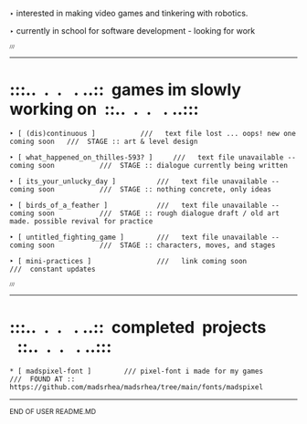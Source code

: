 ‣ interested in making video games and tinkering with robotics.
	
‣ currently in school for software development - looking for work




<sub><sub><sub>///</sub></sub></sub>
********************************************************************************
	


<h1><b>:::..&nbsp;&nbsp;.&nbsp;&nbsp;.&nbsp;&nbsp;&nbsp;.&nbsp;..::&nbsp;&nbsp;games im slowly working on&nbsp;&nbsp;::..&nbsp;&nbsp;.&nbsp;&nbsp;.&nbsp;&nbsp;&nbsp;.&nbsp;..:::</b></h1>

    ‣ [ (dis)continuous ]     		///   text file lost ... oops! new one coming soon   ///  STAGE :: art & level design 
    
    ‣ [ what_happened_on_thilles-593? ] 	///   text file unavailable -- coming soon           ///  STAGE :: dialogue currently being written
    
    ‣ [ its_your_unlucky_day ]    		///   text file unavailable -- coming soon           ///  STAGE :: nothing concrete, only ideas
    
    ‣ [ birds_of_a_feather ]      		///   text file unavailable -- coming soon           ///  STAGE :: rough dialogue draft / old art made. possible revival for practice
    
    ‣ [ untitled_fighting_game ]      	///   text file unavailable -- coming soon           ///  STAGE :: characters, moves, and stages

    ‣ [ mini-practices ]          		///   link coming soon			       	     ///  constant updates

    
    
    
<sub><sub><sub> /// </sub></sub></sub>
********************************************************************************
    
    
  <h1><b>:::..&nbsp;&nbsp;.&nbsp;&nbsp;.&nbsp;&nbsp;&nbsp;.&nbsp;..::&nbsp;&nbsp;completed&nbsp;&nbsp;projects &nbsp;&nbsp;::..&nbsp;&nbsp;.&nbsp;&nbsp;.&nbsp;&nbsp;&nbsp;.&nbsp;..:::</b></h1>

	* [ madspixel-font ]		///	pixel-font i made for my games			///  FOUND AT :: https://github.com/madsrhea/madsrhea/tree/main/fonts/madspixel
                          
                          
********************************************************************************
<sub>END OF USER README.MD             
                                   
